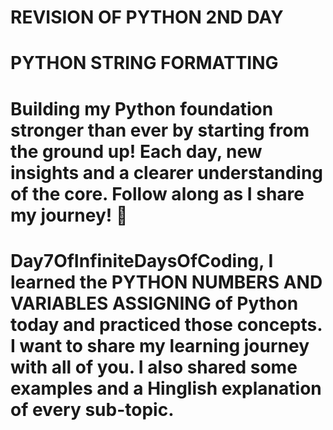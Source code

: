 #  REVISION OF PYTHON 2ND DAY 
# PYTHON STRING FORMATTING
 

# Building my Python foundation stronger than ever by starting from the ground up! Each day, new insights and a clearer understanding of the core. Follow along as I share my journey! 🌟 

# Day7OfInfiniteDaysOfCoding, I learned the PYTHON NUMBERS AND VARIABLES ASSIGNING of Python today and practiced those concepts. I want to share my learning journey with all of you. I also shared some examples and a Hinglish explanation of every sub-topic.
